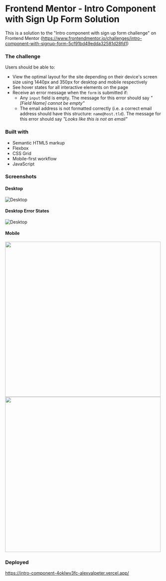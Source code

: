 # Frontend Mentor - Intro Component with Sign Up Form Solution

This is a solution to the "Intro component with sign up form challenge" on Frontend Mentor (https://www.frontendmentor.io/challenges/intro-component-with-signup-form-5cf91bd49edda32581d28fd1) 


### The challenge

Users should be able to:

- View the optimal layout for the site depending on their device's screen size using 1440px and 350px for desktop and mobile respectively
- See hover states for all interactive elements on the page
- Receive an error message when the `form` is submitted if:
  - Any `input` field is empty. The message for this error should say *"[Field Name] cannot be empty"*
  - The email address is not formatted correctly (i.e. a correct email address should have this structure: `name@host.tld`). The message for this error should say *"Looks like this is not an email"*


### Built with

- Semantic HTML5 markup
- Flexbox
- CSS Grid
- Mobile-first workflow
- JavaScript


### Screenshots

#### Desktop
![Desktop](./Screenshots/Desktop.png)

#### Desktop Error States
![Desktop](./Screenshots/Desktop_Error.png)

#### Mobile
<img src="./Screenshots/Mobile.png" width="500">  <img src="./Screenshots/Mobile_Error.png" width="500">  



### Deployed
https://intro-component-4oklwv3fc-alexvalpeter.vercel.app/
